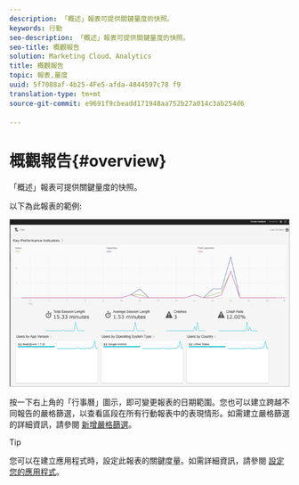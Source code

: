 ```yaml
---
description: 「概述」報表可提供關鍵量度的快照。
keywords: 行動
seo-description: 「概述」報表可提供關鍵量度的快照。
seo-title: 概觀報告
solution: Marketing Cloud、Analytics
title: 概觀報告
topic: 報表,量度
uuid: 5f7088af-4b25-4Fe5-afda-4844597c78 f9
translation-type: tm+mt
source-git-commit: e9691f9cbeadd171948aa752b27a014c3ab254d6

---
```



# 概觀報告{#overview}

「概述」報表可提供關鍵量度的快照。

以下為此報表的範例:

![](assets/report_usage_overview.png)

按一下右上角的「行事曆」圖示，即可變更報表的日期範圍。您也可以建立跨越不同報告的嚴格篩選，以查看區段在所有行動報表中的表現情形。如需建立嚴格篩選的詳細資訊，請參閱 [新增嚴格篩選](/help/using/usage/reports-customize/t-sticky-filter.md)。

>[!TIP]
>
>您可以在建立應用程式時，設定此報表的關鍵度量。如需詳細資訊，請參閱 [設定您的應用程式](/help/using/c-manage-app-settings/c-mob-confg-app/c-mob-confg-app.md)。

